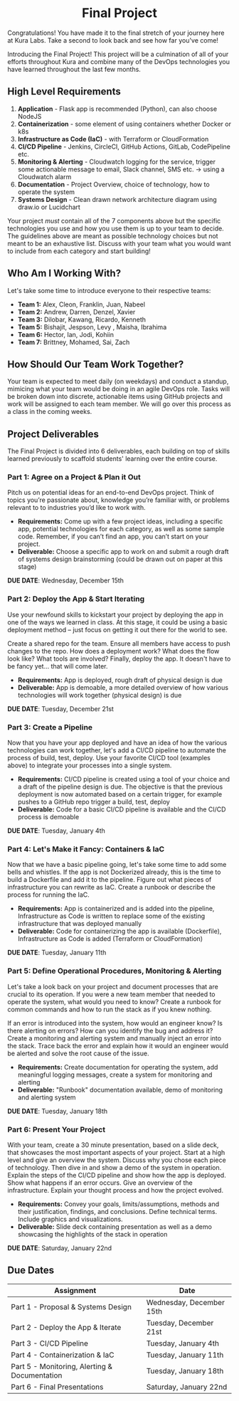
<h1 align=center>Final Project</h1>

Congratulations! You have made it to the final stretch of your journey here at Kura Labs. Take a second to look back and see how far you've come!

Introducing the Final Project! This project will be a culmination of all of your efforts throughout Kura and combine many of the DevOps technologies you have learned throughout the last few months.

## High Level Requirements

1. **Application** - Flask app is recommended (Python), can also choose NodeJS
2. **Containerization** - some element of using containers whether Docker or k8s
3. **Infrastructure as Code (IaC)** - with Terraform or CloudFormation
4. **CI/CD Pipeline** - Jenkins, CircleCI, GitHub Actions, GitLab, CodePipeline etc.
5. **Monitoring & Alerting** - Cloudwatch logging for the service, trigger some actionable message to email, Slack channel, SMS etc. → using a Cloudwatch alarm 
6. **Documentation** - Project Overview, choice of technology, how to operate the system
7. **Systems Design** - Clean drawn network architecture diagram using draw.io or Lucidchart

Your project *must* contain all of the 7 components above but the specific technologies you use and how you use them is up to your team to decide. The guidelines above are meant as possible technology choices but not meant to be an exhaustive list. Discuss with your team what you would want to include from each category and start building!

## Who Am I Working With?

Let's take some time to introduce everyone to their respective teams:
  
  * **Team 1:** Alex, Cleon, Franklin, Juan, Nabeel
  * **Team 2:** Andrew, Darren, Denzel, Xavier
  * **Team 3:** Dilobar, Kawang, Ricardo, Kenneth
  * **Team 5:** Bishajit, Jespson, Levy , Maisha, Ibrahima
  * **Team 6:** Hector, Ian, Jodi, Kohiin
  * **Team 7:** Brittney, Mohamed, Sai, Zach

## How Should Our Team Work Together?

Your team is expected to meet daily (on weekdays) and conduct a standup, mimicing what your team would be doing in an agile DevOps role. Tasks will be broken down into discrete, actionable items using GitHub projects and work will be assigned to each team member. We will go over this process as a class in the coming weeks.

## Project Deliverables

The Final Project is divided into 6 deliverables, each building on top of skills learned previously to scaffold students' learning over the entire course.

### Part 1: Agree on a Project & Plan it Out

Pitch us on potential ideas for an end-to-end DevOps project. Think of topics you’re passionate about, knowledge you’re familiar with, or problems relevant to to industries you’d like to work with.

- **Requirements:** Come up with a few project ideas, including a specific app, potential technologies for each category, as well as some sample code. Remember, if you can’t find an app, you can’t start on your project.
- **Deliverable:** Choose a specific app to work on and submit a rough draft of systems design brainstorming (could be drawn out on paper at this stage)

**DUE DATE**: Wednesday, December 15th

### Part 2: Deploy the App & Start Iterating

Use your newfound skills to kickstart your project by deploying the app in one of the ways we learned in class. At this stage, it could be using a basic deployment method – just focus on getting it out there for the world to see.

Create a shared repo for the team. Ensure all members have access to push changes to the repo. How does a deployment work? What does the flow look like? What tools are involved? Finally, deploy the app. It doesn't have to be fancy yet... that will come later.

- **Requirements:** App is deployed, rough draft of physical design is due
- **Deliverable:** App is demoable, a more detailed overview of how various technologies will work together (physical design) is due

**DUE DATE**: Tuesday, December 21st

### Part 3: Create a Pipeline

Now that you have your app deployed and have an idea of how the various technologies can work together, let's add a CI/CD pipeline to automate the process of build, test, deploy. Use your favorite CI/CD tool (examples above) to integrate your processes into a single system.

- **Requirements:** CI/CD pipeline is created using a tool of your choice and a draft of the pipeline design is due. The objective is that the previous deployment is now automated based on a certain trigger, for example pushes to a GitHub repo trigger a build, test, deploy
- **Deliverable:** Code for a basic CI/CD pipeline is available and the CI/CD process is demoable

**DUE DATE**: Tuesday, January 4th

### Part 4: Let's Make it Fancy: Containers & IaC

Now that we have a basic pipeline going, let's take some time to add some bells and whistles. If the app is not Dockerized already, this is the time to build a Dockerfile and add it to the pipeline. Figure out what pieces of infrastructure you can rewrite as IaC. Create a runbook or describe the process for running the IaC.

- **Requirements:** App is containerized and is added into the pipeline, Infrastructure as Code is written to replace some of the existing infrastructure that was deployed manually
- **Deliverable:** Code for containerizing the app is available (Dockerfile), Infrastructure as Code is added (Terraform or CloudFormation)

**DUE DATE**: Tuesday, January 11th

### Part 5: Define Operational Procedures, Monitoring & Alerting

Let's take a look back on your project and document processes that are crucial to its operation. If you were a new team member that needed to operate the system, what would you need to know? Create a runbook for common commands and how to run the stack as if you knew nothing.

If an error is introduced into the system, how would an engineer know? Is there alerting on errors? How can you identify the bug and address it? Create a monitoring and alerting system and manually inject an error into the stack. Trace back the error and explain how it would an engineer would be alerted and solve the root cause of the issue.

- **Requirements:** Create documentation for operating the system, add meaningful logging messages, create a system for monitoring and alerting
- **Deliverable:** "Runbook" documentation available, demo of monitoring and alerting system

**DUE DATE**: Tuesday, January 18th

### Part 6: Present Your Project

With your team, create a 30 minute presentation, based on a slide deck, that showcases the most important aspects of your project. Start at a high level and give an overview the system. Discuss why you chose each piece of technology. Then dive in and show a demo of the system in operation. Explain the steps of the CI/CD pipeline and show how the app is deployed. Show what happens if an error occurs. Give an overview of the infrastructure. Explain your thought process and how the project evolved.

- **Requirements:** Convey your goals, limits/assumptions, methods and their justification, findings, and conclusions. Define technical terms. Include graphics and visualizations.
- **Deliverable:** Slide deck containing presentation as well as a demo showcasing the highlights of the stack in operation

**DUE DATE**: Saturday, January 22nd

## Due Dates

Assignment | Date 
------- | --------- |
Part 1 - Proposal & Systems Design | Wednesday, December 15th
Part 2 - Deploy the App & Iterate | Tuesday, December 21st
Part 3 - CI/CD Pipeline | Tuesday, January 4th
Part 4 - Containerization & IaC | Tuesday, January 11th
Part 5 - Monitoring, Alerting & Documentation | Tuesday, January 18th
Part 6 - Final Presentations | Saturday, January 22nd
